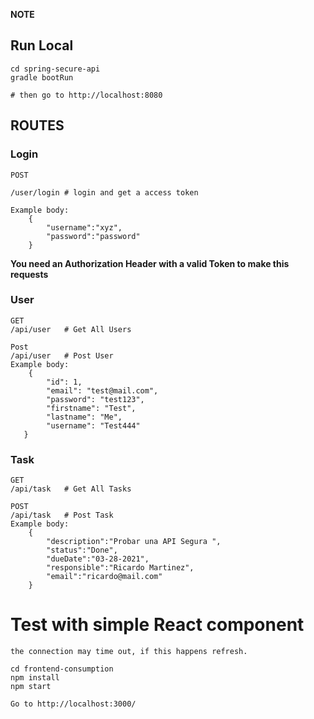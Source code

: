 **NOTE**


## Run Local

    cd spring-secure-api
    gradle bootRun

    # then go to http://localhost:8080

## ROUTES

### Login

    POST

    /user/login # login and get a access token

    Example body:
        {
            "username":"xyz",
            "password":"password"
        }


**You need an Authorization Header with a valid Token to make this requests**

### User

    GET
    /api/user   # Get All Users

    Post
    /api/user   # Post User
    Example body:
        {
            "id": 1,
            "email": "test@mail.com",
            "password": "test123",
            "firstname": "Test",
            "lastname": "Me",
            "username": "Test444"
       }


### Task
    
    GET
    /api/task   # Get All Tasks

    POST
    /api/task   # Post Task
    Example body:
        {
            "description":"Probar una API Segura ",
            "status":"Done",
            "dueDate":"03-28-2021",
            "responsible":"Ricardo Martinez",
            "email":"ricardo@mail.com"
        }




# Test with simple React component 

    the connection may time out, if this happens refresh.

    cd frontend-consumption
    npm install
    npm start

    Go to http://localhost:3000/